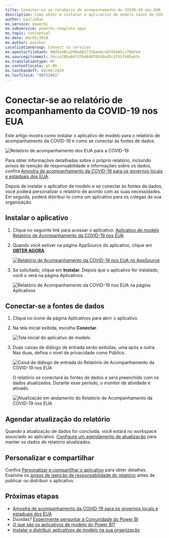 ```yaml
---
title: Conectar-se ao relatório de acompanhamento da COVID-19 nos EUA
description: Como obter e instalar o aplicativo de modelo Casos de COVID-19 nos EUA e como se conectar aos dados.
author: paulinbar
ms.service: powerbi
ms.subservice: powerbi-template-apps
ms.topic: conceptual
ms.date: 04/05/2020
ms.author: painbar
LocalizationGroup: Connect to services
ms.openlocfilehash: 90d5e48ca200a6817338ae6c44595905cc76bfed
ms.sourcegitcommit: 34cca70ba84f37b48407d5d8a45c3f51fb95eb3c
ms.translationtype: HT
ms.contentlocale: pt-BR
ms.lasthandoff: 04/06/2020
ms.locfileid: "80752661"
---
```

# <a name="connect-to-the-covid-19-us-tracking-report"></a>Conectar-se ao relatório de acompanhamento da COVID-19 nos EUA
Este artigo mostra como instalar o aplicativo de modelo para o relatório de acompanhamento da COVID-19 e como se conectar às fontes de dados.

![Relatório de acompanhamento dos EUA para a COVID-19](media/service-connect-to-covid-19-tracking/service-covid-19-us-tracking-report-title-screen.png)

Para obter informações detalhadas sobre o próprio relatório, incluindo avisos de isenção de responsabilidade e informações sobre os dados, confira [Amostra de acompanhamento da COVID-19 para os governos locais e estaduais dos EUA](../create-reports/sample-covid-19-us.md).

Depois de instalar o aplicativo de modelo e se conectar às fontes de dados, você poderá personalizar o relatório de acordo com as suas necessidades. Em seguida, poderá distribuí-lo como um aplicativo para os colegas da sua organização.

## <a name="install-the-app"></a>Instalar o aplicativo

1. Clique no seguinte link para acessar o aplicativo: [Aplicativo de modelo Relatório de Acompanhamento da COVID-19 nos EUA](https://appsource.microsoft.com/en-us/product/power-bi/pbi-contentpacks.covid19ms)

1. Quando você estiver na página AppSource do aplicativo, clique em [**OBTER AGORA**](https://appsource.microsoft.com/en-us/product/power-bi/pbi-contentpacks.covid19ms).

    [![Relatório de Acompanhamento da COVID-19 nos EUA no AppSource](media/service-connect-to-covid-19-tracking/service-covid-19-us-tracking-report-appsource-icon.png)](https://appsource.microsoft.com/en-us/product/power-bi/pbi-contentpacks.covid19ms)

1. Se solicitado, clique em **Instalar**. Depois que o aplicativo for instalado, você o verá na página Aplicativos.

   ![Relatório de Acompanhamento da COVID-19 nos EUA na página Aplicativos](media/service-connect-to-covid-19-tracking/service-covid-19-us-tracking-report-apps-page-icon.png)

## <a name="connect-to-data-sources"></a>Conectar-se a fontes de dados

1. Clique no ícone da página Aplicativos para abrir o aplicativo.

1. Na tela inicial exibida, escolha **Conectar**.

   ![Tela inicial do aplicativo de modelo](media/service-connect-to-covid-19-tracking/service-covid-19-us-tracking-report-splash-screen.png)

1. Duas caixas de diálogo de entrada serão exibidas, uma após a outra. Nas duas, defina o nível de privacidade como Público.

   ![Caixa de diálogo de entrada do Relatório de Acompanhamento da COVID-19 nos EUA](media/service-connect-to-covid-19-tracking/service-covid-19-us-tracking-report-signin-dialog.png)

   O relatório se conectará às fontes de dados e será preenchido com os dados atualizados. Durante esse período, o monitor de atividade é ativado.

   ![Atualização em andamento do Relatório de Acompanhamento da COVID-19 nos EUA](media/service-connect-to-covid-19-tracking/service-covid-19-us-tracking-report-refresh-monitor.png)

## <a name="schedule-report-refresh"></a>Agendar atualização do relatório

Quando a atualização de dados for concluída, você estará no workspace associado ao aplicativo. [Configure um agendamento de atualização](../refresh-scheduled-refresh.md) para manter os dados do relatório atualizados.

## <a name="customize-and-share"></a>Personalizar e compartilhar

Confira [Personalizar e compartilhar o aplicativo](../service-template-apps-install-distribute.md#customize-and-share-the-app) para obter detalhes. Examine os [avisos de isenção de responsabilidade do relatório](../create-reports/sample-covid-19-us.md#disclaimers) antes de publicar ou distribuir o aplicativo.

## <a name="next-steps"></a>Próximas etapas
* [Amostra de acompanhamento da COVID-19 para os governos locais e estaduais dos EUA](../create-reports/sample-covid-19-us.md)
* Dúvidas? [Experimente perguntar à Comunidade do Power BI](https://community.powerbi.com/)
* [O que são os aplicativos de modelo do Power BI?](../service-template-apps-overview.md)
* [Instalar e distribuir aplicativos de modelo na sua organização](../service-template-apps-install-distribute.md)
